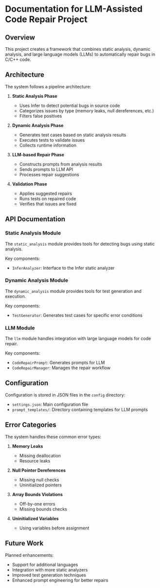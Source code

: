 # Documentation for LLM-Assisted Code Repair Project

## Overview

This project creates a framework that combines static analysis, dynamic analysis, and large language models (LLMs) to automatically repair bugs in C/C++ code.

## Architecture

The system follows a pipeline architecture:

1. **Static Analysis Phase**
   - Uses Infer to detect potential bugs in source code
   - Categorizes issues by type (memory leaks, null dereferences, etc.)
   - Filters false positives

2. **Dynamic Analysis Phase**
   - Generates test cases based on static analysis results
   - Executes tests to validate issues
   - Collects runtime information

3. **LLM-based Repair Phase**
   - Constructs prompts from analysis results
   - Sends prompts to LLM API
   - Processes repair suggestions

4. **Validation Phase**
   - Applies suggested repairs
   - Runs tests on repaired code
   - Verifies that issues are fixed

## API Documentation

### Static Analysis Module

The `static_analysis` module provides tools for detecting bugs using static analysis.

Key components:
- `InferAnalyzer`: Interface to the Infer static analyzer

### Dynamic Analysis Module

The `dynamic_analysis` module provides tools for test generation and execution.

Key components:
- `TestGenerator`: Generates test cases for specific error conditions

### LLM Module

The `llm` module handles integration with large language models for code repair.

Key components:
- `CodeRepairPrompt`: Generates prompts for LLM
- `CodeRepairManager`: Manages the repair workflow

## Configuration

Configuration is stored in JSON files in the `config` directory:

- `settings.json`: Main configuration file
- `prompt_templates/`: Directory containing templates for LLM prompts

## Error Categories

The system handles these common error types:

1. **Memory Leaks**
   - Missing deallocation
   - Resource leaks

2. **Null Pointer Dereferences**
   - Missing null checks
   - Uninitialized pointers

3. **Array Bounds Violations**
   - Off-by-one errors
   - Missing bounds checks

4. **Uninitialized Variables**
   - Using variables before assignment

## Future Work

Planned enhancements:
- Support for additional languages
- Integration with more static analyzers
- Improved test generation techniques
- Enhanced prompt engineering for better repairs 